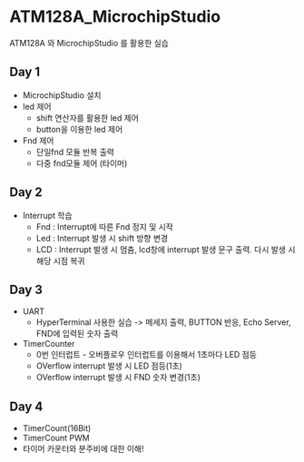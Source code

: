 # ATM128A_MicrochipStudio
ATM128A 와 MicrochipStudio 를 활용한 실습

## Day 1
- MicrochipStudio 설치
- led 제어
  - shift 연산자를 활용한 led 제어
  - button을 이용한 led 제어
- Fnd 제어
  - 단일fnd 모듈 반복 출력
  - 다중 fnd모듈 제어 (타이머)

## Day 2
- Interrupt 학습
  - Fnd : Interrupt에 따른 Fnd 정지 및 시작
  - Led : Interrupt 발생 시 shift 방향 변경
  - LCD : Interrupt 발생 시 멈춤, lcd창에 interrupt 발생 문구 출력. 다시 발생 시 해당 시점 복귀


## Day 3
- UART
  - HyperTerminal 사용한 실습  -> 메세지 출력, BUTTON 반응, Echo Server, FND에 입력된 숫자 출력
- TimerCounter
  - 0번 인터럽트 - 오버플로우 인터럽트를 이용해서 1초마다 LED 점등
  - OVerflow interrupt 발생 시 LED 점등(1초)
  - OVerflow interrupt 발생 시 FND 숫자 변경(1초) 

## Day 4
- TimerCount(16Bit)
- TimerCount PWM
- 타이머 카운터와 분주비에 대한 이해!
